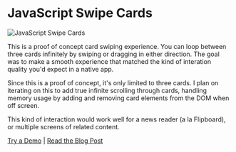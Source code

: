 JavaScript Swipe Cards
=============================

![JavaScript Swipe Cards](https://apeatling.com/wp-content/uploads/2019/03/swipe-cards.png)

This is a proof of concept card swiping experience. You can loop between three cards infinitely by swiping or dragging in either direction. The goal was to make a smooth experience that matched the kind of interation quality you'd expect in a native app.

Since this is a proof of concept, it's only limited to three cards. I plan on iterating on this to add true infinite scrolling through cards, handling memory usage by adding and removing card elements from the DOM when off screen.

This kind of interaction would work well for a news reader (a la Flipboard), or multiple screens of related content.

[Try a Demo](http://apeatling.github.io/javascript-swipe-cards/) | [Read the Blog Post](https://apeatling.com/blog/javascript-swipe-cards-ux/)
